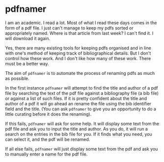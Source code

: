 # pdfnamer 

I am an academic. I read a lot. Most of what I read these days comes in the form of a pdf file. I just can't manage to keep my pdfs sorted or appropriately named. Where is that article from last week? I can't find it. I will download it again.

Yes, there are many existing tools for keeping pdfs organised and in line with one's method of keeping track of bibliographical details. But I don't control how these work. And I don't like how many of these work. There must be a better way. 

The aim of `pdfnamer` is to automate the process of renaming pdfs as much as
possible. 

In the first instance `pdfnamer` will attempt to find the title and author of
a pdf file by searching the text of the pdf file against a bibliography file (a
bib file) or against a list of such files. If it is pretty confident about the
title and author of a pdf it will go ahead an rename the file using the bib
identifier field and the title. (You can ask `pdfnamer` to give you an opportunity to do a little curating before it does the renaming).    

If this fails, `pdfnamer` will ask for some help. It will display some text from the pdf file and ask you to input the title and author. As you do, it will run a search on the entries in the bib file for you. If it finds what you need, you can select it, and the pdf will be renamed. 

If all else fails, `pdfnamer` will just display some text from the pdf and ask you to manually enter a name for the pdf file. 






